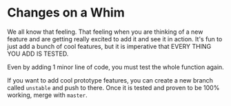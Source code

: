 # Changes on a Whim

We all know that feeling. That feeling when you are thinking of a new feature and are getting really excited to add it and see it in action. It's fun to just add a bunch of cool features, but it is imperative that EVERY THING YOU ADD IS TESTED.

Even by adding 1 minor line of code, you must test the whole function again.

If you want to add cool prototype features, you can create a new branch called `unstable` and push to there. Once it is tested and proven to be 100% working, merge with `master`.



